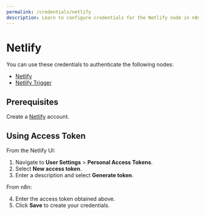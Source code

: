 ```yaml
---
permalink: /credentials/netlify
description: Learn to configure credentials for the Netlify node in n8n
---
```


# Netlify

You can use these credentials to authenticate the following nodes:
- [Netlify](../../nodes-library/nodes/Netlify/README.md)
- [Netlify Trigger](../../nodes-library/nodes/NetlifyTrigger/README.md)

## Prerequisites

Create a [Netlify](https://netlify.com/) account.

## Using Access Token

From the Netlify UI:

1. Navigate to **User Settings** > **Personal Access Tokens**.
2. Select **New access token**.
3. Enter a description and select **Generate token**.

From n8n:

4. Enter the access token obtained above.
5. Click **Save** to create your credentials.

